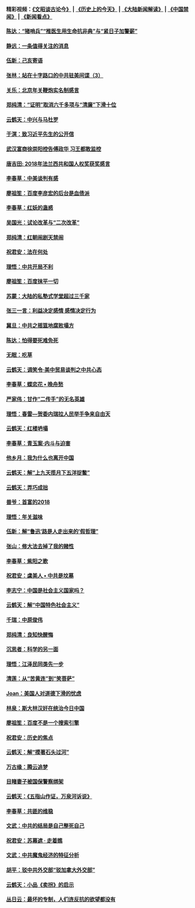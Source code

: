 #### 精彩视频：[《文昭谈古论今》](http://45.32.25.56/wenzhao) | [《历史上的今天》](http://45.32.25.56/today-in-history) | [《大陆新闻解读》](http://45.32.25.56/ntdtv-comedy) | [《中国禁闻》](http://45.32.25.56/ntdtv-news) | [《新闻看点》](http://45.32.25.56/news-insight) 

 #### [陈达：“猪哨兵”“推医生用生命抗非典”与“紧日子加警薪”](../pages/nsc993/n11027746.md?t=02071533) 

#### [静远：一条值得关注的消息](../pages/nsc993/n11024470.md?t=02071533) 

#### [伍新：己亥寄语](../pages/nsc993/n11024543.md?t=02071533) 

#### [张林：站在十字路口的中共驻美间谍（3）](../pages/nsc993/n11023043.md?t=02071533) 

#### [关乐：北京年关鞭炮实名制感言](../pages/nsc993/n11022630.md?t=02071533) 

#### [郑纯清：“证明”取消六千多项与“清廉”下滑十位](../pages/nsc993/n11022638.md?t=02071533) 

#### [云鹤天：中兴与马杜罗](../pages/nsc993/n11022620.md?t=02071533) 

#### [于溟：致习近平先生的公开信](../pages/nsc993/n11022593.md?t=02071533) 

#### [武汉富商徐崇阳控告傅政华 习王都敢监控](../pages/nsc993/n11022212.md?t=02071533) 

#### [唐吉田: 2018年法兰西共和国人权奖获奖感言](../pages/nsc993/n11021537.md?t=02071533) 

#### [李春草：中美谈判有感](../pages/nsc993/n11019776.md?t=02071533) 

#### [廖祖笙：百度李彦宏的后台是血债派](../pages/nsc993/n11019767.md?t=02071533) 

#### [李春草：红妖的蛊惑](../pages/nsc993/n11017095.md?t=02071533) 

#### [吴国光：试论改革与“二次改革”](../pages/nsc993/n11017055.md?t=02071533) 

#### [郑纯清：红朝闹剧天禁闹](../pages/nsc993/n11017030.md?t=02071533) 

#### [祝君安：法在何处](../pages/nsc993/n11017021.md?t=02071533) 

#### [理悟：中共开局不利](../pages/nsc993/n11016938.md?t=02071533) 

#### [廖祖笙：百度抹平一切](../pages/nsc993/n11014925.md?t=02071533) 

#### [苏蒙：大陆的私塾式学堂超过三千家](../pages/nsc993/n11014334.md?t=02071533) 

#### [张三一言：利益决定感情 感情决定行为](../pages/nsc993/n11012463.md?t=02071533) 

#### [冀旦：中共之摇篮地腐败塌方](../pages/nsc993/n11009533.md?t=02071533) 

#### [陈达：怕得要死难免死](../pages/nsc993/n11009520.md?t=02071533) 

#### [无眠：吃草](../pages/nsc993/n11007940.md?t=02071533) 

#### [云鹤天：调笑令‧美中贸易谈判之中共心态](../pages/nsc993/n11007670.md?t=02071533) 

#### [李春草：蝶恋花  •  晚舟愁](../pages/nsc993/n11006605.md?t=02071533) 

#### [严家伟：甘作“二传手”的无名英雄](../pages/nsc993/n11005340.md?t=02071533) 

#### [理悟：春雷—贺委内瑞拉人民举手争来自由天](../pages/nsc993/n11005334.md?t=02071533) 

#### [云鹤天：红楼坍塌](../pages/nsc993/n11005318.md?t=02071533) 

#### [李春草：青玉案·内斗与迫害](../pages/nsc993/n11005306.md?t=02071533) 

#### [他乡月：我为什么也离开中国](../pages/nsc993/n11003553.md?t=02071533) 

#### [云鹤天：解“上九天揽月下五洋捉鳖”](../pages/nsc993/n11000750.md?t=02071533) 

#### [云鹤天：弄巧成拙](../pages/nsc993/n11000722.md?t=02071533) 

#### [兽爷：首富的2018](../pages/nsc993/n11000693.md?t=02071533) 

#### [理悟：年关滋味](../pages/nsc993/n10998847.md?t=02071533) 

#### [伍新：解“鲁迅‘路是人走出来的’假哲理”](../pages/nsc993/n10998777.md?t=02071533) 

#### [张山：修大法去掉了我的赌性](../pages/nsc993/n10997702.md?t=02071533) 

#### [李春草：紫阳之歌](../pages/nsc993/n10997679.md?t=02071533) 

#### [祝君安：虞美人 • 中共是坟墓](../pages/nsc993/n10996090.md?t=02071533) 

#### [李志宁：中国是社会主义国家吗？](../pages/nsc993/n10996097.md?t=02071533) 

#### [云鹤天：解“中国特色社会主义”](../pages/nsc993/n10996043.md?t=02071533) 

#### [千瑞：中原俊伟](../pages/nsc993/n10995401.md?t=02071533) 

#### [郑纯清：良知快醒悔](../pages/nsc993/n10995385.md?t=02071533) 

#### [沉思者：科学的另一面](../pages/nsc993/n10996074.md?t=02071533) 

#### [理悟：江泽民同类先一步](../pages/nsc993/n10995378.md?t=02071533) 

#### [清莲：从“苦黄连”到“笑菩萨”](../pages/nsc993/n10995466.md?t=02071533) 

#### [Joan：美国人对道德下滑的忧虑](../pages/nsc993/n10995424.md?t=02071533) 

#### [林泉：斯大林汉奸在统治今日中国](../pages/nsc993/n10995210.md?t=02071533) 

#### [廖祖笙：百度不是一个搜索引擎](../pages/nsc993/n10994961.md?t=02071533) 

#### [祝君安：历史的焦点](../pages/nsc993/n10994925.md?t=02071533) 

#### [云鹤天：解“摸著石头过河”](../pages/nsc993/n10993325.md?t=02071533) 

#### [万古缘：腾云追梦](../pages/nsc993/n10993120.md?t=02071533) 

#### [目睹妻子被国保警察绑架](../pages/nsc993/n10991525.md?t=02071533) 

#### [云鹤天：《五指山作证，万泉河诉说》](../pages/nsc993/n10991603.md?t=02071533) 

#### [李春草：共匪的维稳](../pages/nsc993/n10991348.md?t=02071533) 

#### [文武：中共的结局是自己整死自己](../pages/nsc993/n10989899.md?t=02071533) 

#### [祝君安：苏幕遮 · 走着瞧](../pages/nsc993/n10988901.md?t=02071533) 

#### [文武：中共魔鬼经济的特征分析](../pages/nsc993/n10987387.md?t=02071533) 

#### [胡平：驳中共外交部“驳加拿大外交部”](../pages/nsc993/n10987378.md?t=02071533) 

#### [云鹤天：小品《卖拐》的启示](../pages/nsc993/n10984392.md?t=02071533) 

#### [丛日云：最坏的专制，人们连反抗的欲望都没有](../pages/nsc993/n10984377.md?t=02071533) 

